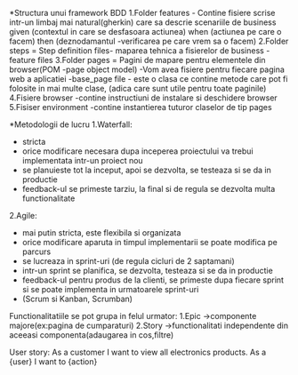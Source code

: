 *Structura unui framework BDD
1.Folder features - Contine fisiere scrise intr-un limbaj mai natural(gherkin) care sa descrie scenariile de business
 given (contextul in care se desfasoara actiunea)
 when (actiunea pe care o facem)
 then (deznodamantul -verificarea pe care vrem sa o facem)
2.Folder steps = Step definition files- maparea tehnica a fisierelor de business -feature files
3.Folder pages = Pagini de mapare pentru elementele din browser(POM -page object model)
-Vom avea fisiere pentru fiecare pagina web a aplicatiei
-base_page file - este o clasa ce contine metode care pot fi folosite in mai multe clase, (adica care sunt utile pentru toate paginile)
4.Fisiere browser -contine instructiuni de instalare si deschidere browser
5.Fisiser environment -contine instantierea tuturor claselor de tip pages

*Metodologii de lucru
1.Waterfall:
- stricta
- orice modificare necesara dupa inceperea proiectului va trebui implementata intr-un proiect nou
- se planuieste tot la inceput, apoi se dezvolta, se testeaza si se da in productie
- feedback-ul se primeste tarziu, la final si de regula se dezvolta multa functionalitate

2.Agile:
- mai putin stricta, este flexibila si organizata
- orice modificare aparuta in timpul implementarii se poate modifica pe parcurs
- se lucreaza in sprint-uri (de regula cicluri de 2 saptamani)
- intr-un sprint se planifica, se dezvolta, testeaza si se da in productie
- feedback-ul pentru produs de la clienti, se primeste dupa fiecare sprint si se poate implementa in urmatoarele sprint-uri
- (Scrum si Kanban, Scrumban)

Functionalitatiile se pot grupa in felul urmator:
1.Epic ->componente majore(ex:pagina de cumparaturi)
2.Story ->functionalitati independente din aceeasi componenta(adaugarea in cos,filtre)

User story:
As a customer I want to view all electronics products.
As a {user} I want to {action}



